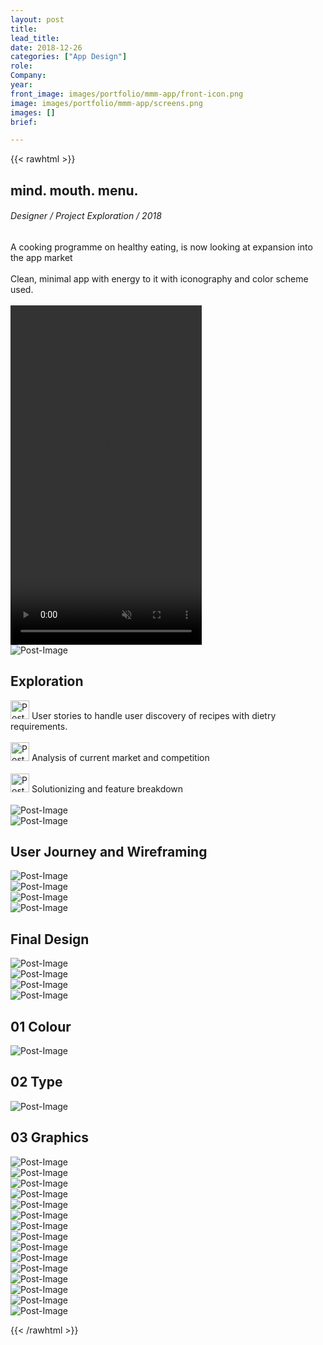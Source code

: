 ```yaml
---
layout: post
title:
lead_title:
date: 2018-12-26
categories: ["App Design"]
role:
Company:
year:
front_image: images/portfolio/mmm-app/front-icon.png
image: images/portfolio/mmm-app/screens.png
images: []
brief:

---
```


{{< rawhtml >}}

<div class="row">

  <div class="col-md-6 mx-auto mmm">
    <div class="project-title mmm-title">
          <h2>mind. mouth. menu. </h2>
          <h6> Designer   /   Project Exploration  /  2018 </h6>
    </div>
    <div class="mmm-description">
        <h8>A cooking programme on healthy eating, is now looking at expansion into the app market <br><br>
        Clean, minimal app with energy to it with iconography and color scheme used.<br><br></h8>
    </div>
  </div>

  <div class="col-md-6 mx-auto app-screen">
    <div id="MSvideoContainer">
      <div id="MSvideoContent">
        <video id="phone" autoplay loop muted="" src="/images/portfolio/mmm-app/mmm.mp4" width="306" height="543" frameborder="0" webkitallowfullscreen mozallowfullscreen allowfullscreen  class="state-ready"></video>
      </div>
    </div>
  </div>

</div>


<!-- PROBLEM STATEMENT -->
<div class="row">
    <div class="col-md-12 mx-auto">
        <img src="/images/portfolio/mmm-app/problem-statement.gif" alt="Post-Image" class="w-100 mb-3 padding-0">
    </div>
</div>

<div class="row mmm">
  <div class="col-md-6 mx-auto">
    <div class="project-title">
          <h2>Exploration</h2>
    </div>
    <div class="exploration-assessment">
      <img class="mini-icon" src="/images/portfolio/mmm-app/1x/network.png" alt="Post-Image" height=30px>
      <h8>User stories to handle user discovery of recipes with dietry requirements.<br><br></h8>
      <img class="mini-icon" src="/images/portfolio/mmm-app/1x/settings.png" alt="Post-Image" height=30px>
      <h8>Analysis of current market and competition<br><br></h8>
      <img class="mini-icon" src="/images/portfolio/mmm-app/1x/progress2.png" alt="Post-Image" height=30px>
      <h8>Solutionizing and feature breakdown<br><br></h8>
    </div>  
      <img src="/images/portfolio/mmm-app/process/user-journey.png" alt="Post-Image" class="w-100 mb-3 padding-0">
  </div>

  <div class="col-md-6 mx-auto">
      <img src="/images/portfolio/mmm-app/process/development-process.png" alt="Post-Image" class="w-100 mb-3 padding-0">
  </div>

</div>


<!-- SCREENS -->
<div class="row mmm">
  <div class="project-title">
        <h2>User Journey and Wireframing</h2>
  </div>
</div>
<div class="row mmm-screens">
    <div class="col-md-3 mx-auto mmm-app">
        <img src="/images/portfolio/mmm-app/loading-screen.png" alt="Post-Image" class="w-100 mb-3 padding-0">
    </div>
    <div class="col-md-3 mx-auto mmm-app">
        <img src="/images/portfolio/mmm-app/home page.png" alt="Post-Image" class="w-100 mb-3 padding-0">
    </div>
    <div class="col-md-3 mx-auto mmm-app">
        <img src="/images/portfolio/mmm-app/recipe-favourited.png" alt="Post-Image" class="w-100 mb-3 padding-0">
    </div>
    <div class="col-md-3 mx-auto mmm-app">
        <img src="/images/portfolio/mmm-app/profile-favourites.png" alt="Post-Image" class="w-100 mb-3 padding-0">
    </div>
</div>


<div class="row">
  <div class="project-title mmm-title">
        <h2>Final Design</h2>
  </div>
</div>
<div class="row mmm-screens">
    <div class="col-md-3 mx-auto mmm-app">
        <img src="/images/portfolio/mmm-app/loading-screen.png" alt="Post-Image" class="w-100 mb-3 padding-0">
    </div>
    <div class="col-md-3 mx-auto mmm-app">
        <img src="/images/portfolio/mmm-app/home page.png" alt="Post-Image" class="w-100 mb-3 padding-0">
    </div>
    <div class="col-md-3 mx-auto mmm-app">
        <img src="/images/portfolio/mmm-app/recipe-favourited.png" alt="Post-Image" class="w-100 mb-3 padding-0">
    </div>
    <div class="col-md-3 mx-auto mmm-app">
        <img src="/images/portfolio/mmm-app/profile-favourites.png" alt="Post-Image" class="w-100 mb-3 padding-0">
    </div>
</div>

<!-- STYLE TILE -->
<div class="row">
    <div class="col-md-6 mx-auto">
    <div class="style-tile">
      <div class="style-tile-line">
        <h2>01 Colour</h2>
      </div>
    </div>
        <img src="/images/portfolio/mmm-app/colors.png" alt="Post-Image" class="w-100 mb-3 padding-0">
    </div>
    <div class="col-md-6 mx-auto">
    <div class="style-tile">
      <div class="style-tile-line">
        <h2>02 Type</h2>
      </div>
    </div>
            <img src="/images/portfolio/mmm-app/type.png" alt="Post-Image" class="w-100 mb-3 padding-0">
    </div>
</div>

<!-- ICONS -->
<div class="style-tile">
  <div class="style-tile-line">
    <h2>03 Graphics</h2>
  </div>
</div>
<div class="row">
    <div class="col-md-1 mx-auto icon-mmm">
        <img onmouseout="this.src='/images/portfolio/mmm-app/1x/home.png'"
        onmouseover="this.src='/images/portfolio/mmm-app/1x/home-active.png'"
        alt="Post-Image" class="w-10 mb-1 img-fluid">
    </div>
    <div class="col-md-1 mx-auto icon-mmm">
        <img onmouseout="this.src='/images/portfolio/mmm-app/1x/notifications.png'"
        onmouseover="this.src='/images/portfolio/mmm-app/1x/notifications-active.png'"
        alt="Post-Image" class="w-10 mb-1 img-fluid">
    </div>
    <div class="col-md-1 mx-auto icon-mmm">
        <img onmouseout="this.src='/images/portfolio/mmm-app/1x/search.png'"
        onmouseover="this.src='/images/portfolio/mmm-app/1x/search-active.png'"
        alt="Post-Image" class="w-10 mb-1 img-fluid">
    </div>
    <div class="col-md-1 mx-auto icon-mmm ">
        <img onmouseout="this.src='/images/portfolio/mmm-app/1x/cart.png'"
        onmouseover="this.src='/images/portfolio/mmm-app/1x/cart-active.png'"
        alt="Post-Image" class="w-30 mb-1 img-fluid">
    </div>
    <div class="col-md-1 mx-auto icon-mmm">
        <img onmouseout="this.src='/images/portfolio/mmm-app/1x/profile.png'"
        onmouseover="this.src='/images/portfolio/mmm-app/1x/profile-active.png'"
        alt="Post-Image" class="w-30 mb-1 img-fluid">
    </div>
    <div class="col-md-1 mx-auto icon-mmm">
        <img onmouseout="this.src='/images/portfolio/mmm-app/1x/progress.png'"
        onmouseover="this.src='/images/portfolio/mmm-app/1x/progress-active.png'"
        alt="Post-Image" class="w-30 mb-1 img-fluid">
    </div>
    <div class="col-md-1 mx-auto icon-mmm">
        <img onmouseout="this.src='/images/portfolio/mmm-app/1x/like.png'"
        onmouseover="this.src='/images/portfolio/mmm-app/1x/like-active.png'"
        alt="Post-Image" class="w-30 mb-1 img-fluid">
    </div>
    <div class="col-md-1 mx-auto icon-mmm">
        <img onmouseout="this.src='/images/portfolio/mmm-app/1x/weight.png'"
        onmouseover="this.src='/images/portfolio/mmm-app/1x/weight-active.png'"
        alt="Post-Image" class="w-30 mb-1 img-fluid">
    </div>
    <div class="col-md-1 mx-auto icon-mmm">
        <img onmouseout="this.src='/images/portfolio/mmm-app/1x/drink.png'"
        onmouseover="this.src='/images/portfolio/mmm-app/1x/drink-active.png'"
        alt="Post-Image" class="w-30 mb-1 img-fluid">
    </div>
    <div class="col-md-1 mx-auto icon-mmm">
        <img onmouseout="this.src='/images/portfolio/mmm-app/1x/health.png'"
        onmouseover="this.src='/images/portfolio/mmm-app/1x/health-active.png'"
        alt="Post-Image" class="w-30 mb-1 img-fluid">
    </div>
</div>

<!-- CATEGORIES -->
<div class="category-cards">
  <div class="row">
      <div class="col-md-3 mx-auto category-card">
          <img src="/images/portfolio/mmm-app/1x/1.png"" alt="Post-Image" class="w-100 mb-1 padding-0">
      </div>
      <div class="col-md-3 mx-auto category-card">
          <img src="/images/portfolio/mmm-app/1x/2.png"" alt="Post-Image" class="w-100 mb-1 padding-0">
      </div>
      <div class="col-md-3 mx-auto category-card">
          <img src="/images/portfolio/mmm-app/1x/3.png" alt="Post-Image" class="w-100 mb-1 padding-0">
      </div>
      <div class="col-md-3 mx-auto category-card">
          <img src="/images/portfolio/mmm-app/1x/4.png"" alt="Post-Image" class="w-100 mb-1 padding-0">
      </div>
    </div>
</div>

<!-- APRON -->
<div class="row">
    <div class="col-md-12 mx-auto">
        <img src="/images/portfolio/mmm-app/apron.gif" alt="Post-Image" class="w-100 mb-3 padding-0">
    </div>
</div>

{{< /rawhtml >}}

